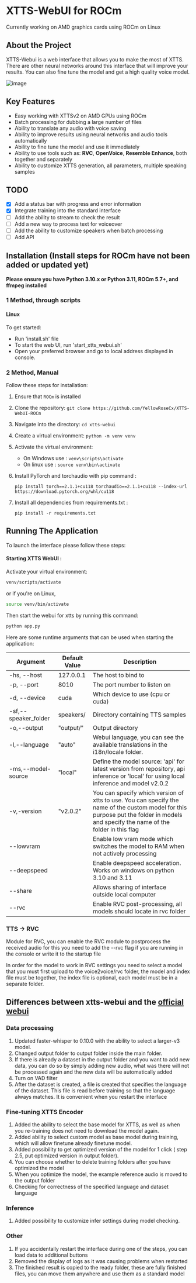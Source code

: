 # XTTS-WebUI for ROCm

Currently working on AMD graphics cards using ROCm on Linux

## About the Project
XTTS-Webui is a web interface that allows you to make the most of XTTS. There are other neural networks around this interface that will improve your results. You can also fine tune the model and get a high quality voice model.

![image](https://github.com/daswer123/xtts-webui/assets/22278673/89eb50c5-9a1e-41cf-8ae9-b734761716a6)

## Key Features
- Easy working with XTTSv2 on AMD GPUs using ROCm
- Batch processing for dubbing a large number of files
- Ability to translate any audio with voice saving
- Ability to improve results using neural networks and audio tools automatically
- Ability to fine tune the model and use it immediately
- Ability to use tools such as: **RVC**, **OpenVoice**, **Resemble Enhance**, both together and separately
- Ability to customize XTTS generation, all parameters, multiple speaking samples

## TODO
- [x] Add a status bar with progress and error information
- [x] Integrate training into the standard interface
- [ ] Add the ability to stream to check the result
- [ ] Add a new way to process text for voiceover
- [ ] Add the ability to customize speakers when batch processing
- [ ] Add API

## Installation (Install steps for ROCm have not been added or updated yet)

**Please ensure you have Python 3.10.x or Python 3.11, ROCm 5.7+, and ffmpeg installed**

### 1 Method, through scripts

#### Linux
To get started:
- Run 'install.sh' file
- To start the web UI, run 'start_xtts_webui.sh'
- Open your preferred browser and go to local address displayed in console.

### 2 Method, Manual
Follow these steps for installation:
1. Ensure that `ROCm` is installed
2. Clone the repository: `git clone https://github.com/YellowRoseCx/XTTS-WebUI-ROCm`
3. Navigate into the directory: `cd xtts-webui`
4. Create a virtual environment: `python -m venv venv`
5. Activate the virtual environment:
   - On Windows use : `venv\scripts\activate`
   - On linux use    : `source venv\bin\activate`

6. Install PyTorch and torchaudio with pip command :

   `pip install torch==2.1.1+cu118 torchaudio==2.1.1+cu118 --index-url https://download.pytorch.org/whl/cu118`

7. Install all dependencies from requirements.txt :

    `pip install -r requirements.txt`

## Running The Application

To launch the interface please follow these steps:

#### Starting XTTS WebUI :
Activate your virtual environment:
```bash
venv/scripts/activate
```
or if you're on Linux,
```bash
source venv/bin/activate
```
Then start the webui for xtts by running this command:
```bash
python app.py
```

Here are some runtime arguments that can be used when starting the application:

| Argument | Default Value | Description |
| --- | --- | --- |
| -hs, --host | 127.0.0.1 | The host to bind to |
| -p, --port  | 8010       | The port number to listen on |
| -d, --device   | cuda    | Which device to use (cpu or cuda) |
| -sf,--speaker_folder  | speakers/   | Directory containing TTS samples|
|-o,--output  	|"output/"		|Output directory|
|-l,--language  	|"auto"		|Webui language, you can see the available translations in the i18n/locale folder.|
|-ms,--model-source  	|"local"			|Define the model source: 'api' for latest version from repository, api inference or 'local' for using local inference and model v2.0.2|
|-v,-version  			|"v2.0.2"				|You can specify which version of xtts to use. You can specify the name of the custom model for this purpose put the folder in models and specify the name of the folder in this flag|
|--lowvram   		||Enable low vram mode which switches the model to RAM when not actively processing|
|--deepspeed   		||Enable deepspeed acceleration. Works on windows on python 3.10 and 3.11|
|--share   		 ||Allows sharing of interface outside local computer|
|--rvc     	 ||Enable RVC post-processing, all models should locate in rvc folder|

### TTS -> RVC

Module for RVC, you can enable the RVC module to postprocess the received audio for this you need to add the --rvc flag if you are running in the console or write it to the startup file

In order for the model to work in RVC settings you need to select a model that you must first upload to the voice2voice/rvc folder, the model and index file must be together, the index file is optional, each model must be in a separate folder.

## Differences between xtts-webui and the [official webui](https://github.com/coqui-ai/TTS/pull/3296)

### Data processing

1. Updated faster-whisper to 0.10.0 with the ability to select a larger-v3 model.
2. Changed output folder to output folder inside the main folder.
3. If there is already a dataset in the output folder and you want to add new data, you can do so by simply adding new audio, what was there will not be processed again and the new data will be automatically added
4. Turn on VAD filter
5. After the dataset is created, a file is created that specifies the language of the dataset. This file is read before training so that the language always matches. It is convenient when you restart the interface

### Fine-tuning XTTS Encoder

1. Added the ability to select the base model for XTTS, as well as when you re-training does not need to download the model again.
2. Added ability to select custom model as base model during training, which will allow finetune already finetune model.
3. Added possibility to get optimized version of the model for 1 click ( step 2.5, put optimized version in output folder).
4. You can choose whether to delete training folders after you have optimized the model
5. When you optimize the model, the example reference audio is moved to the output folder
6. Checking for correctness of the specified language and dataset language

### Inference

1. Added possibility to customize infer settings during model checking.

### Other

1. If you accidentally restart the interface during one of the steps, you can load data to additional buttons
2. Removed the display of logs as it was causing problems when restarted
3. The finished result is copied to the ready folder, these are fully finished files, you can move them anywhere and use them as a standard model
